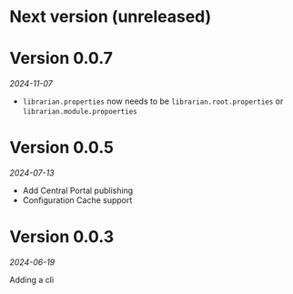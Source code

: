 # Next version (unreleased)

# Version 0.0.7
_2024-11-07_

* `librarian.properties` now needs to be `librarian.root.properties` or `librarian.module.propoerties`
  
# Version 0.0.5
_2024-07-13_

* Add Central Portal publishing
* Configuration Cache support

# Version 0.0.3
_2024-06-19_

Adding a cli
